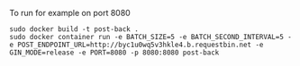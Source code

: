 
To run for example on port 8080
```
sudo docker build -t post-back .
sudo docker container run -e BATCH_SIZE=5 -e BATCH_SECOND_INTERVAL=5 -e POST_ENDPOINT_URL=http://byc1u0wq5v3hkle4.b.requestbin.net -e GIN_MODE=release -e PORT=8080 -p 8080:8080 post-back
```